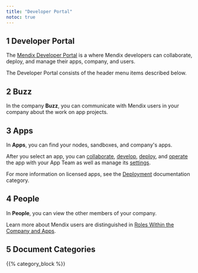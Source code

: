 ```yaml
---
title: "Developer Portal"
notoc: true
---
```


## 1 Developer Portal 

The [Mendix Developer Portal](https://home.mendix.com/) is a where Mendix developers can collaborate, deploy, and manage their apps, company, and users.

The Developer Portal consists of the header menu items described below.

## 2 Buzz

In the company **Buzz**, you can communicate with Mendix users in your company about the work on app projects.

## 3 Apps

In **Apps**, you can find your nodes, sandboxes, and company's apps.

After you select an app, you can [collaborate](/developerportal/collaborate), [develop](/developerportal/develop), [deploy](/developerportal/deploy), and [operate](/developerportal/operate) the app with your App Team as well as manage its [settings](/developerportal/settings).

For more information on licensed apps, see the [Deployment](/deployment) documentation category.

## 4 People

In **People**, you can view the other members of your company.

Learn more about Mendix users are distinguished in [Roles Within the Company and Apps](/developerportal/general/company-app-roles).

## 5 Document Categories

{{% category_block %}}



